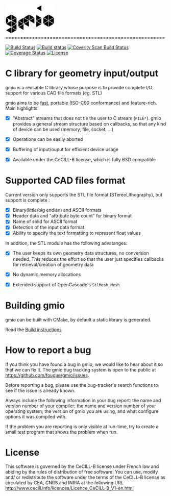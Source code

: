 <img src="doc/gmio.png" height="91" alt="gmio_logo"/>
======================================================

[![Build Status](https://travis-ci.org/fougue/gmio.svg?branch=master)](https://travis-ci.org/fougue/gmio) 
[![Build status](https://ci.appveyor.com/api/projects/status/0q4f69lqo6sw9108?svg=true)](https://ci.appveyor.com/project/HuguesDelorme/gmio) 
<a href="https://scan.coverity.com/projects/5721">
  <img alt="Coverity Scan Build Status"
       src="https://scan.coverity.com/projects/5721/badge.svg"/>
</a>
[![Coverage Status](https://coveralls.io/repos/fougue/gmio/badge.svg?branch=master&service=github)](https://coveralls.io/github/fougue/gmio?branch=master) 
[![License](https://img.shields.io/badge/license-CeCILL--B-blue.svg)](http://www.cecill.info/licences/Licence_CeCILL-B_V1-en.html)  


C library for geometry input/output
===========================================

gmio is a reusable C library whose purpose is to provide complete I/O
support for various CAD file formats (eg. STL)

gmio aims to be [fast](https://github.com/fougue/gmio/wiki/4.-Benchmarks),
portable (ISO-C90 conformance) and feature-rich.
Main highlights:

  * [x] "Abstract" streams that does not tie the user to C stream (`FILE*`).
    gmio provides a general stream structure based on callbacks, so that
    any kind of device can be used (memory, file, socket, ...)
  * [x] Operations can be easily aborted
  * [x] Buffering of input/ouput for efficient device usage
  * [x] Available under the CeCILL-B license, which is fully BSD compatible


Supported CAD files format
==========================

Current version only supports the STL file format (STereoLithography), but support is complete :

  * [x] Binary(little/big endian) and ASCII formats
  * [x] Header data and "attribute byte count" for binary format
  * [x] Name of solid for ASCII format
  * [x] Detection of the input data format
  * [x] Ability to specify the text formatting to represent float values

In addition, the STL module has the following advatanges:

  * [x] The user keeps its own geometry data structures, no conversion needed.
    This reduces the effort so that the user just specifies callbacks for
    retrieval/creation of geometry data
  * [x] No dynamic memory allocations
  * [x] Extended support of OpenCascade's `StlMesh_Mesh`


Building gmio
===============

gmio can be built with CMake, by default a static library is generated.

Read the [Build instructions](https://github.com/fougue/gmio/wiki/2.-Build-instructions)



How to report a bug
===================

If you think you have found a bug in gmio, we would like to hear
about it so that we can fix it. The gmio bug tracking system is
open to the public at https://github.com/fougue/gmio/issues.

Before reporting a bug, please use the bug-tracker's search functions
to see if the issue is already known.

Always include the following information in your bug report: the name
and version number of your compiler; the name and version number of
your operating system; the version of gmio you are using, and
what configure options it was compiled with.

If the problem you are reporting is only visible at run-time, try to
create a small test program that shows the problem when run.


License
=======

This software is governed by the CeCILL-B license under French law and
abiding by the rules of distribution of free software.  You can  use,
modify and/ or redistribute the software under the terms of the CeCILL-B
license as circulated by CEA, CNRS and INRIA at the following URL
http://www.cecill.info/licences/Licence_CeCILL-B_V1-en.html
